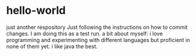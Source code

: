 # hello-world
just another respository
Just following the instructions on how to commit changes. I am doing this as a test run. a bit about myself:
i love programming and experimenting with different languages but proficient in none of them yet. i like java the best. 
